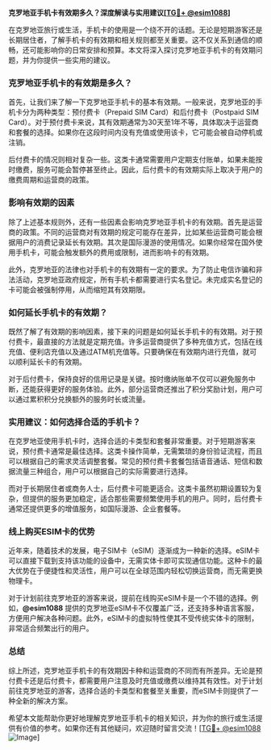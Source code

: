**克罗地亚手机卡有效期多久？深度解读与实用建议[[TG💪+ @esim1088](https://t.me/s/esim1088)]**

在克罗地亚旅行或生活，手机卡的使用是一个绕不开的话题。无论是短期游客还是长期居住者，了解手机卡的有效期和相关规则都至关重要。这不仅关系到通信的顺畅，还可能影响你的日常安排和预算。本文将深入探讨克罗地亚手机卡的有效期问题，并为你提供一些实用的建议。

### 克罗地亚手机卡的有效期是多久？

首先，让我们来了解一下克罗地亚手机卡的基本有效期。一般来说，克罗地亚的手机卡分为两种类型：预付费卡（Prepaid SIM Card）和后付费卡（Postpaid SIM Card）。对于预付费卡来说，其有效期通常为30天至1年不等，具体取决于运营商和套餐的选择。如果你在这段时间内没有充值或使用该卡，它可能会被自动停机或注销。

后付费卡的情况则相对复杂一些。这类卡通常需要用户定期支付账单，如果未能按时缴费，服务可能会暂停甚至终止。因此，后付费卡的有效期实际上取决于用户的缴费周期和运营商的政策。

### 影响有效期的因素

除了上述基本规则外，还有一些因素会影响克罗地亚手机卡的有效期。首先是运营商的政策。不同的运营商对有效期的规定可能存在差异，比如某些运营商可能会根据用户的消费记录延长有效期。其次是国际漫游的使用情况。如果你经常在国外使用手机卡，可能会触发额外的费用或限制，进而影响卡的有效期。

此外，克罗地亚的法律也对手机卡的有效期有一定的要求。为了防止电信诈骗和非法活动，克罗地亚政府规定，所有手机卡都需要进行实名登记。未完成实名登记的卡可能会被强制停用，从而缩短其有效期限。

### 如何延长手机卡的有效期？

既然了解了有效期的影响因素，接下来的问题是如何延长手机卡的有效期。对于预付费卡，最直接的方法就是定期充值。许多运营商提供了多种充值方式，包括在线充值、便利店充值以及通过ATM机充值等。只要确保在有效期内进行充值，就可以顺利延长卡的有效期。

对于后付费卡，保持良好的信用记录是关键。按时缴纳账单不仅可以避免服务中断，还能获得更好的服务体验。此外，部分运营商还推出了积分奖励计划，用户可以通过累积积分兑换额外的服务时长或流量。

### 实用建议：如何选择合适的手机卡？

在克罗地亚使用手机卡时，选择合适的卡类型和套餐非常重要。对于短期游客来说，预付费卡通常是最佳选择。这类卡操作简单，无需繁琐的身份验证流程，而且可以根据自己的需求灵活调整套餐。常见的预付费卡套餐包括语音通话、短信和数据流量三种组合，用户可以根据自己的实际需要进行选择。

而对于长期居住者或商务人士，后付费卡可能更适合。这类卡虽然初期设置较为复杂，但提供的服务更加稳定，适合那些需要频繁使用手机的用户。同时，后付费卡通常还提供更多的增值服务，如国际漫游、企业套餐等。

### 线上购买ESIM卡的优势

近年来，随着技术的发展，电子SIM卡（eSIM）逐渐成为一种新的选择。eSIM卡可以直接下载到支持该功能的设备中，无需实体卡即可实现通信功能。这种卡的最大优势在于便捷性和灵活性，用户可以在全球范围内轻松切换运营商，而无需更换物理卡。

对于计划前往克罗地亚的游客来说，提前在线购买eSIM卡是一个不错的选择。例如，**@esim1088** 提供的克罗地亚eSIM卡不仅覆盖广泛，还支持多种语言客服，方便用户解决各种问题。此外，eSIM卡的虚拟特性使其不受传统实体卡的限制，非常适合频繁出行的用户。

### 总结

综上所述，克罗地亚手机卡的有效期因卡种和运营商的不同而有所差异。无论是预付费卡还是后付费卡，都需要用户注意及时充值或缴费以维持其有效性。对于计划前往克罗地亚的游客，选择合适的卡类型和套餐至关重要，而eSIM卡则提供了一种全新的解决方案。

希望本文能帮助你更好地理解克罗地亚手机卡的相关知识，并为你的旅行或生活提供有价值的参考。如果你还有其他疑问，欢迎随时留言交流！[[TG💪+ @esim1088](https://t.me/s/esim1088) ![Image](https://i.postimg.cc/4NQfJmqS/Snipaste-2025-05-13-00-14-12.png)]